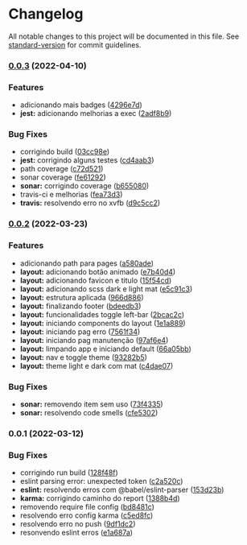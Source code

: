 # Changelog

All notable changes to this project will be documented in this file. See [standard-version](https://github.com/conventional-changelog/standard-version) for commit guidelines.

### [0.0.3](https://github.com/martins86/mfe-portal/compare/v0.0.2...v0.0.3) (2022-04-10)

### Features

- adicionando mais badges ([4296e7d](https://github.com/martins86/mfe-portal/commit/4296e7d873239b698f9eeb1cb34acc80721a76df))
- **jest:** adicionando melhorias a exec ([2adf8b9](https://github.com/martins86/mfe-portal/commit/2adf8b92a12a9dc96541997d6cac579c632e1ad0))

### Bug Fixes

- corrigindo build ([03cc98e](https://github.com/martins86/mfe-portal/commit/03cc98ebc671c8ad3f3ec4021e625ee7b000b257))
- **jest:** corrigindo alguns testes ([cd4aab3](https://github.com/martins86/mfe-portal/commit/cd4aab3e1404f41b334e9d9e3720ff09918d5887))
- path coverage ([c72d521](https://github.com/martins86/mfe-portal/commit/c72d521cda62f0fb6843be26b7007cb9a98409d5))
- sonar coverage ([fe61292](https://github.com/martins86/mfe-portal/commit/fe61292ba169463841d1fb963dfd0b7961a059a6))
- **sonar:** corrigindo coverage ([b655080](https://github.com/martins86/mfe-portal/commit/b65508053fdfde3e3439c4bec747590ef73689bc))
- travis-ci e melhorias ([fea73d3](https://github.com/martins86/mfe-portal/commit/fea73d30e5b4b61e165f037563f06c818e61e3de))
- **travis:** resolvendo erro no xvfb ([d9c5cc2](https://github.com/martins86/mfe-portal/commit/d9c5cc2e39364ec7928ec3a84ff6afbc2fe09c0c))

### [0.0.2](https://github.com/martins86/mfe-portal/compare/v0.0.1...v0.0.2) (2022-03-23)

### Features

- adicionando path para pages ([a580ade](https://github.com/martins86/mfe-portal/commit/a580ade0aeddd4935b8a42e1ee573e6c30218ff9))
- **layout:** adicionando botão animado ([e7b40d4](https://github.com/martins86/mfe-portal/commit/e7b40d452fe9fc5347c85ec643d4f78868ca34ca))
- **layout:** adicionando favicon e titulo ([15f54cd](https://github.com/martins86/mfe-portal/commit/15f54cd372f1adc97486deccf3c850653941dd8a))
- **layout:** adicionando scss dark e light mat ([e5c91c3](https://github.com/martins86/mfe-portal/commit/e5c91c3f01bde12084d78468adb4d8ed500dd9a3))
- **layout:** estrutura aplicada ([966d886](https://github.com/martins86/mfe-portal/commit/966d88674918e4f073b6037110439f444581824f))
- **layout:** finalizando footer ([bdeedb3](https://github.com/martins86/mfe-portal/commit/bdeedb3744e42df7e4da6ece77569e6d15a68d71))
- **layout:** funcionalidades toggle left-bar ([2bcac2c](https://github.com/martins86/mfe-portal/commit/2bcac2c150f8a379850060e5ca9eccab50ab1abd))
- **layout:** iniciando components do layout ([1e1a889](https://github.com/martins86/mfe-portal/commit/1e1a889694ea2844973d7ab135f73d875b7e0e78))
- **layout:** iniciando pag erro ([7561f34](https://github.com/martins86/mfe-portal/commit/7561f34e497983bc88810fdb83fe3151ddec72e3))
- **layout:** iniciando pag manutenção ([97af6e4](https://github.com/martins86/mfe-portal/commit/97af6e4793c31846bca3caae9f4deecaa2d0cefc))
- **layout:** limpando app e iniciando default ([66a05bb](https://github.com/martins86/mfe-portal/commit/66a05bb28c0f704f2d38b80b212c8d969d4020cc))
- **layout:** nav e toggle theme ([93282b5](https://github.com/martins86/mfe-portal/commit/93282b5ece0caaaa8528868685d9a47b3c9c2f01))
- **layout:** theme light e dark com mat ([c4dae07](https://github.com/martins86/mfe-portal/commit/c4dae077ef3a7fb2a297053c1ee6fd1d2e9488da))

### Bug Fixes

- **sonar:** removendo item sem uso ([73f4335](https://github.com/martins86/mfe-portal/commit/73f43355e06d6a5a74a940e2f1e45f76d1254b8c))
- **sonar:** resolvendo code smells ([cfe5302](https://github.com/martins86/mfe-portal/commit/cfe530277918aae6d59356d1cbbfc7169cc9c483))

### 0.0.1 (2022-03-12)

### Bug Fixes

- corrigindo run build ([128f48f](https://github.com/martins86/mfe-portal/commit/128f48f8bd67d3739fee6206f937b9a5d4b743d1))
- eslint parsing error: unexpected token ([c2a520c](https://github.com/martins86/mfe-portal/commit/c2a520c3bdf4f88ecefa51969794792106c98c5d))
- **eslint:** resolvendo erros com @babel/eslint-parser ([153d23b](https://github.com/martins86/mfe-portal/commit/153d23b333f95377e1301a7584589e7977959cf5))
- **karma:** corrigindo caminho do report ([1388b4d](https://github.com/martins86/mfe-portal/commit/1388b4d146a0c843bff728ce9e8795d712dcc0b0))
- removendo require file config ([bd8481c](https://github.com/martins86/mfe-portal/commit/bd8481c54d0a2a44eecbbb58651699db428d7257))
- resolvendo erro config karma ([c5ed8fc](https://github.com/martins86/mfe-portal/commit/c5ed8fcd6ff6386cfd59026cff228aa359258b34))
- resolvendo erro no push ([9df1dc2](https://github.com/martins86/mfe-portal/commit/9df1dc29469a09f724b45e80088c62dbcc65557f))
- resonvendo eslint erros ([e1a687a](https://github.com/martins86/mfe-portal/commit/e1a687abbc6939812592ac4ea6c9644830fbca82))
